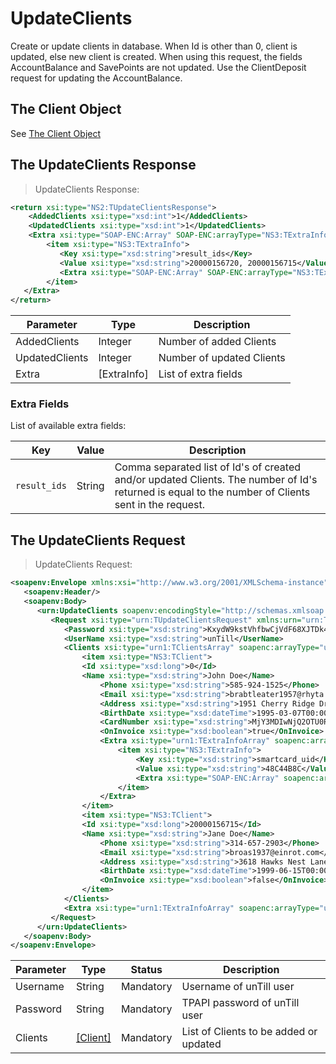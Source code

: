 # UpdateClients

Create or update clients in database. When Id is other than 0, client is updated, else new client is created.
When using this request, the fields AccountBalance and SavePoints are not updated. Use the ClientDeposit request for updating the AccountBalance.

## The Client Object

See [The Client Object](#the-client-object)

## The UpdateClients Response

> UpdateClients Response:

```xml
<return xsi:type="NS2:TUpdateClientsResponse">
    <AddedClients xsi:type="xsd:int">1</AddedClients>
    <UpdatedClients xsi:type="xsd:int">1</UpdatedClients>
    <Extra xsi:type="SOAP-ENC:Array" SOAP-ENC:arrayType="NS3:TExtraInfo[1]">
        <item xsi:type="NS3:TExtraInfo">
           <Key xsi:type="xsd:string">result_ids</Key>
           <Value xsi:type="xsd:string">20000156720, 20000156715</Value>
           <Extra xsi:type="SOAP-ENC:Array" SOAP-ENC:arrayType="NS3:TExtraInfo[0]"/>
        </item>
   </Extra>
</return>
```

Parameter | Type | Description
----------| ---- | -----------
AddedClients | Integer | Number of added Clients
UpdatedClients | Integer | Number of updated Clients
Extra | [ExtraInfo] | List of extra fields

### Extra Fields

List of available extra fields:

Key | Value | Description
--- | ----- | -----------
`result_ids` | String | Comma separated list of Id's of created and/or updated Clients. The number of Id's returned is equal to the number of Clients sent in the request.

## The UpdateClients Request

> UpdateClients Request:

```xml
<soapenv:Envelope xmlns:xsi="http://www.w3.org/2001/XMLSchema-instance" xmlns:xsd="http://www.w3.org/2001/XMLSchema" xmlns:soapenv="http://schemas.xmlsoap.org/soap/envelope/" xmlns:urn="urn:TPAPIPosIntfU-ITPAPIPOS" xmlns:soapenc="http://schemas.xmlsoap.org/soap/encoding/">
   <soapenv:Header/>
   <soapenv:Body>
      <urn:UpdateClients soapenv:encodingStyle="http://schemas.xmlsoap.org/soap/encoding/">
         <Request xsi:type="urn:TUpdateClientsRequest" xmlns:urn="urn:TPAPIPosIntfU">
            <Password xsi:type="xsd:string">KxydW9kstVhfbwCjVdF68XJTDk4sKB</Password>
            <UserName xsi:type="xsd:string">unTill</UserName>
            <Clients xsi:type="urn1:TClientsArray" soapenc:arrayType="urn1:TClient[1]">
	            <item xsi:type="NS3:TClient">
				<Id xsi:type="xsd:long">0</Id>
				<Name xsi:type="xsd:string">John Doe</Name>
	    			<Phone xsi:type="xsd:string">585-924-1525</Phone>
	    			<Email xsi:type="xsd:string">brabtleater1957@rhyta.com</Email>
	    			<Address xsi:type="xsd:string">1951 Cherry Ridge Drive</Address>
	    			<BirthDate xsi:type="xsd:dateTime">1995-03-07T00:00:00.000+01:00</BirthDate>
	    			<CardNumber xsi:type="xsd:string">MjY3MDIwNjQ2OTU0RA==</CardNumber>
	    			<OnInvoice xsi:type="xsd:boolean">true</OnInvoice>
	    			<Extra xsi:type="urn1:TExtraInfoArray" soapenc:arrayType="NS3:TExtraInfo[1]">
	    				<item xsi:type="NS3:TExtraInfo">
	            			<Key xsi:type="xsd:string">smartcard_uid</Key>
	            			<Value xsi:type="xsd:string">48C44B8C</Value>
	            			<Extra xsi:type="SOAP-ENC:Array" soapenc:arrayType="NS3:TExtraInfo[0]"/>
	        			</item>
	    			</Extra>
	            </item>
	            <item xsi:type="NS3:TClient">
				<Id xsi:type="xsd:long">20000156715</Id>
				<Name xsi:type="xsd:string">Jane Doe</Name>
	    			<Phone xsi:type="xsd:string">314-657-2903</Phone>
	    			<Email xsi:type="xsd:string">broas1937@einrot.com</Email>
	    			<Address xsi:type="xsd:string">3618 Hawks Nest Lane</Address>
	    			<BirthDate xsi:type="xsd:dateTime">1999-06-15T00:00:00.000+02:00</BirthDate>
	    			<OnInvoice xsi:type="xsd:boolean">false</OnInvoice>
	            </item>
            </Clients>
            <Extra xsi:type="urn1:TExtraInfoArray" soapenc:arrayType="urn1:TExtraInfo[]" xmlns:urn1="urn:TPAPIPosTypesU"/>
         </Request>
      </urn:UpdateClients>
   </soapenv:Body>
</soapenv:Envelope>
```

Parameter | Type | Status | Description
----------| ---- | -------| -----------
Username | String | Mandatory | Username of unTill user
Password | String | Mandatory | TPAPI password of unTill user
Clients | [[Client]](#the-client-object) | Mandatory | List of Clients to be added or updated
